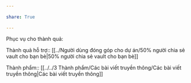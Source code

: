 ---  
share: True  
---  
Phục vụ cho thành quả:  
  
Thành quả hỗ trợ:: [[../Người dùng đóng góp cho dự án/50% người chia sẻ vault cho bạn bè|50% người chia sẻ vault cho bạn bè]]  
Thành phẩm:: [[../../3 Thành phẩm/Các bài viết truyền thông/Các bài viết truyền thông|Các bài viết truyền thông]]  
